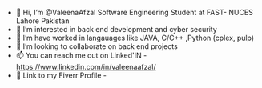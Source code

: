 - 👋 Hi, I’m @ValeenaAfzal Software Engineering Student at FAST- NUCES Lahore Pakistan
- 👀 I’m interested in back end development and cyber security
- 🌱 I’m have worked in langauages like JAVA, C/C++ ,Python (cplex, pulp)
- 💞️ I’m looking to collaborate on back end projects 
- 📫 You can reach me out on Linked'IN - https://www.linkedin.com/in/valeenaafzal/
- 🌱 Link to my Fiverr Profile - 


